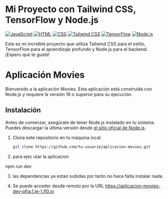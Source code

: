# Mi Proyecto con Tailwind CSS, TensorFlow y Node.js
[![JavaScript](https://img.shields.io/badge/JavaScript-ES6-blue)](https://www.javascript.com/)
[![HTML](https://img.shields.io/badge/HTML-5-orange)](https://developer.mozilla.org/en-US/docs/Web/Guide/HTML/HTML5)
[![CSS](https://img.shields.io/badge/CSS-3-blueviolet)](https://developer.mozilla.org/en-US/docs/Web/CSS)
[![Tailwind CSS](https://img.shields.io/badge/Tailwind%20CSS-v2.2.19-blueviolet)](https://tailwindcss.com/)
[![TensorFlow](https://img.shields.io/badge/TensorFlow-v2.7.0-orange)](https://www.tensorflow.org/)
[![Node.js](https://img.shields.io/badge/Node.js-v14.17.6-green)](https://nodejs.org/)



Este es mi increíble proyecto que utiliza Tailwind CSS para el estilo, TensorFlow para el aprendizaje profundo y Node.js para el backend. ¡Espero que te guste!



# Aplicación Movies

Bienvenido a la aplicación Movies. Esta aplicación está construida con Node.js y requiere la versión 18 o superior para su ejecución.

## Instalación

Antes de comenzar, asegúrate de tener Node.js instalado en tu sistema. Puedes descargar la última versión desde [el sitio oficial de Node.js](https://nodejs.org/).


1. Clona este repositorio en tu máquina local.

   ```bash
   git clone https://github.com/tu-usuario/aplicacion-movies.git

2. para ejec utar la aplicacion

npm run dev

3. las dependencias ya estan subidas por tanto no hace falta instalar nada. 

4. Se puede acceder desde remoto por la URL 
https://aplicacion-movies-dev-pfra.1.ie-1.fl0.io
